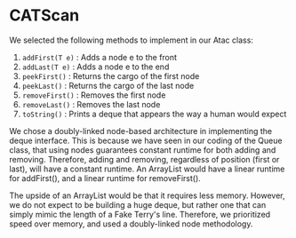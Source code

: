 # CATScan

We selected the following methods to implement in our Atac class:
1. `addFirst(T e)`   : Adds a node e to the front 
2. `addLast(T e)`     : Adds a node e to the end
3. `peekFirst()`      : Returns the cargo of the first node
4. `peekLast()`       : Returns the cargo of the last node
5. `removeFirst()`    : Removes the first node
6. `removeLast()`     : Removes the last node
7. `toString()`       : Prints a deque that appears the way a human would expect

We chose a doubly-linked node-based architecture in implementing the deque interface. This is because we have seen in our coding of the Queue class, that using nodes guarantees constant runtime for both adding and removing. Therefore, adding and removing, regardless of position (first or last), will have a constant runtime. An ArrayList would have a linear runtime for addFirst(), and a linear runtime for removeFirst(). 

The upside of an ArrayList would be that it requires less memory. However, we do not expect to be building a huge deque, but rather one that can simply mimic the length of a Fake Terry's line. Therefore, we prioritized speed over memory, and used a doubly-linked node methodology.
